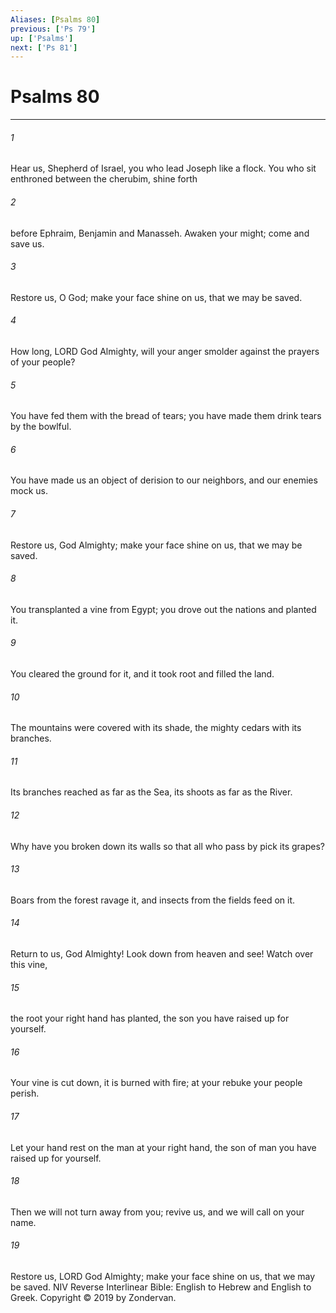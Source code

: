 ```yaml
---
Aliases: [Psalms 80]
previous: ['Ps 79']
up: ['Psalms']
next: ['Ps 81']
---
```

# Psalms 80

***


###### 1 
Hear us, Shepherd of Israel, you who lead Joseph like a flock. You who sit enthroned between the cherubim, shine forth 

###### 2 
before Ephraim, Benjamin and Manasseh. Awaken your might; come and save us. 

###### 3 
Restore us, O God; make your face shine on us, that we may be saved. 

###### 4 
How long, LORD God Almighty, will your anger smolder against the prayers of your people? 

###### 5 
You have fed them with the bread of tears; you have made them drink tears by the bowlful. 

###### 6 
You have made us an object of derision to our neighbors, and our enemies mock us. 

###### 7 
Restore us, God Almighty; make your face shine on us, that we may be saved. 

###### 8 
You transplanted a vine from Egypt; you drove out the nations and planted it. 

###### 9 
You cleared the ground for it, and it took root and filled the land. 

###### 10 
The mountains were covered with its shade, the mighty cedars with its branches. 

###### 11 
Its branches reached as far as the Sea, its shoots as far as the River. 

###### 12 
Why have you broken down its walls so that all who pass by pick its grapes? 

###### 13 
Boars from the forest ravage it, and insects from the fields feed on it. 

###### 14 
Return to us, God Almighty! Look down from heaven and see! Watch over this vine, 

###### 15 
the root your right hand has planted, the son you have raised up for yourself. 

###### 16 
Your vine is cut down, it is burned with fire; at your rebuke your people perish. 

###### 17 
Let your hand rest on the man at your right hand, the son of man you have raised up for yourself. 

###### 18 
Then we will not turn away from you; revive us, and we will call on your name. 

###### 19 
Restore us, LORD God Almighty; make your face shine on us, that we may be saved. NIV Reverse Interlinear Bible: English to Hebrew and English to Greek. Copyright © 2019 by Zondervan.
